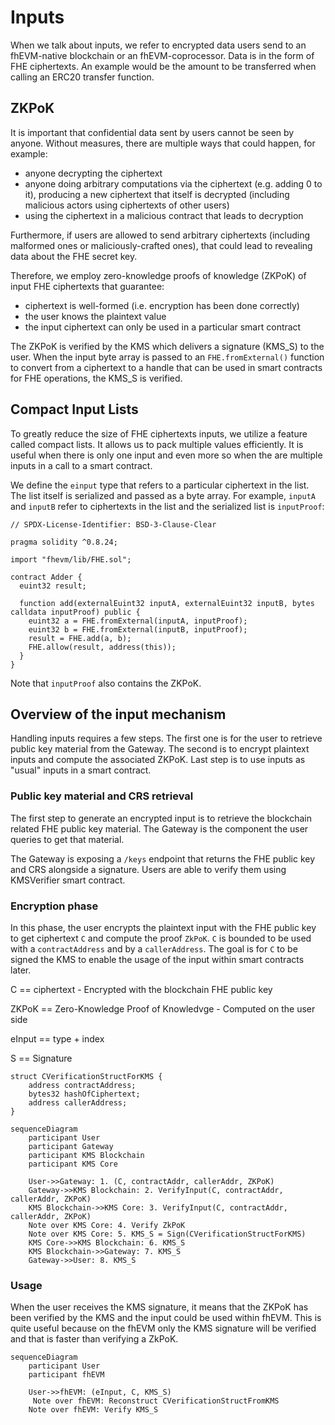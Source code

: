 # Inputs

When we talk about inputs, we refer to encrypted data users send to an fhEVM-native blockchain or an fhEVM-coprocessor. Data is in the form of FHE ciphertexts. An example would be the amount to be transferred when calling an ERC20 transfer function.

## ZKPoK

It is important that confidential data sent by users cannot be seen by anyone. Without measures, there are multiple ways that could happen, for example:

- anyone decrypting the ciphertext
- anyone doing arbitrary computations via the ciphertext (e.g. adding 0 to it), producing a new ciphertext that itself is decrypted (including malicious actors using ciphertexts of other users)
- using the ciphertext in a malicious contract that leads to decryption

Furthermore, if users are allowed to send arbitrary ciphertexts (including malformed ones or maliciously-crafted ones), that could lead to revealing data about the FHE secret key.

Therefore, we employ zero-knowledge proofs of knowledge (ZKPoK) of input FHE ciphertexts that guarantee:

- ciphertext is well-formed (i.e. encryption has been done correctly)
- the user knows the plaintext value
- the input ciphertext can only be used in a particular smart contract

The ZKPoK is verified by the KMS which delivers a signature (KMS_S) to the user. When the input byte array is passed to an `FHE.fromExternal()` function to convert from a ciphertext to a handle that can be used in smart contracts for FHE operations, the KMS_S is verified.

## Compact Input Lists

To greatly reduce the size of FHE ciphertexts inputs, we utilize a feature called compact lists. It allows us to pack multiple values efficiently. It is useful when there is only one input and even more so when the are multiple inputs in a call to a smart contract.

We define the `einput` type that refers to a particular ciphertext in the list. The list itself is serialized and passed as a byte array. For example, `inputA` and `inputB` refer to ciphertexts in the list and the serialized list is `inputProof`:

```solidity
// SPDX-License-Identifier: BSD-3-Clause-Clear

pragma solidity ^0.8.24;

import "fhevm/lib/FHE.sol";

contract Adder {
  euint32 result;

  function add(externalEuint32 inputA, externalEuint32 inputB, bytes calldata inputProof) public {
    euint32 a = FHE.fromExternal(inputA, inputProof);
    euint32 b = FHE.fromExternal(inputB, inputProof);
    result = FHE.add(a, b);
    FHE.allow(result, address(this));
  }
}
```

Note that `inputProof` also contains the ZKPoK.

## Overview of the input mechanism

Handling inputs requires a few steps. The first one is for the user to retrieve public key material from the Gateway. The second is to encrypt plaintext inputs and compute the associated ZKPoK. Last step is to use inputs as "usual" inputs in a smart contract.

### Public key material and CRS retrieval

The first step to generate an encrypted input is to retrieve the blockchain related FHE public key material. The Gateway is the component the user queries to get that material.

The Gateway is exposing a `/keys` endpoint that returns the FHE public key and CRS alongside a signature. Users are able to verify them using KMSVerifier smart contract.

### Encryption phase

In this phase, the user encrypts the plaintext input with the FHE public key to get ciphertext `C` and compute the proof `ZkPoK`. `C`
is bounded to be used with a `contractAddress` and by a `callerAddress`. The goal is for `C` to be signed the KMS to enable the usage of the input
within smart contracts later.

C == ciphertext - Encrypted with the blockchain FHE public key

ZKPoK == Zero-Knowledge Proof of Knowledvge - Computed on the user side

eInput == type + index

S == Signature

    struct CVerificationStructForKMS {
        address contractAddress;
        bytes32 hashOfCiphertext;
        address callerAddress;
    }

```mermaid
sequenceDiagram
    participant User
    participant Gateway
    participant KMS Blockchain
    participant KMS Core

    User->>Gateway: 1. (C, contractAddr, callerAddr, ZKPoK)
    Gateway->>KMS Blockchain: 2. VerifyInput(C, contractAddr, callerAddr, ZKPoK)
    KMS Blockchain->>KMS Core: 3. VerifyInput(C, contractAddr, callerAddr, ZKPoK)
    Note over KMS Core: 4. Verify ZkPoK
    Note over KMS Core: 5. KMS_S = Sign(CVerificationStructForKMS)
    KMS Core->>KMS Blockchain: 6. KMS_S
    KMS Blockchain->>Gateway: 7. KMS_S
    Gateway->>User: 8. KMS_S

```

### Usage

When the user receives the KMS signature, it means that the ZKPoK has been verified by the KMS and the input could be used within fhEVM.
This is quite useful because on the fhEVM only the KMS signature will be verified and that is faster than verifying a ZkPoK.

```mermaid
sequenceDiagram
    participant User
    participant fhEVM

    User->>fhEVM: (eInput, C, KMS_S)
     Note over fhEVM: Reconstruct CVerificationStructFromKMS
    Note over fhEVM: Verify KMS_S


```
